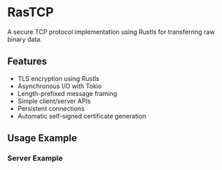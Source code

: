 # RasTCP

A secure TCP protocol implementation using Rustls for transferring raw binary data.

## Features

- TLS encryption using Rustls
- Asynchronous I/O with Tokio
- Length-prefixed message framing
- Simple client/server APIs
- Persistent connections
- Automatic self-signed certificate generation

## Usage Example

### Server Example

